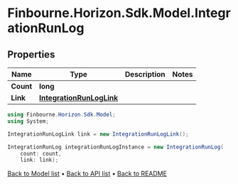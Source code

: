 # Finbourne.Horizon.Sdk.Model.IntegrationRunLog

## Properties

Name | Type | Description | Notes
------------ | ------------- | ------------- | -------------
**Count** | **long** |  | 
**Link** | [**IntegrationRunLogLink**](IntegrationRunLogLink.md) |  | 

```csharp
using Finbourne.Horizon.Sdk.Model;
using System;

IntegrationRunLogLink link = new IntegrationRunLogLink();

IntegrationRunLog integrationRunLogInstance = new IntegrationRunLog(
    count: count,
    link: link);
```

[Back to Model list](../README.md#documentation-for-models) &#8226; [Back to API list](../README.md#documentation-for-api-endpoints) &#8226; [Back to README](../README.md)

